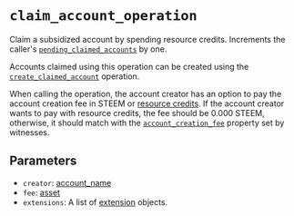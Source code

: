 
# `claim_account_operation`

Claim a subsidized account by spending resource credits.
Increments the caller's [`pending_claimed_accounts`](/platform/properties/pending_claimed_accounts.md) by one.

Accounts claimed using this operation can be created using the [`create_claimed_account`](/platform/operations/create_claimed_account.md) operation.

When calling the operation, the account creator has an option to pay the account creation
fee in STEEM or [resource credits](/glossary/resource-credits.md). If the account creator wants to pay with resource credits, the fee should be 0.000 STEEM,
otherwise, it should match with the [`account_creation_fee`](/platform/properties/account_creation_fee.md) property set by witnesses.

## Parameters

- `creator`: [account_name](/platform/primitives/types/account_name.md)
- `fee`: [asset](/platform/primitives/types/asset.md)
- `extensions`: A list of [extension](/platform/primitives/types/extension.md) objects.
